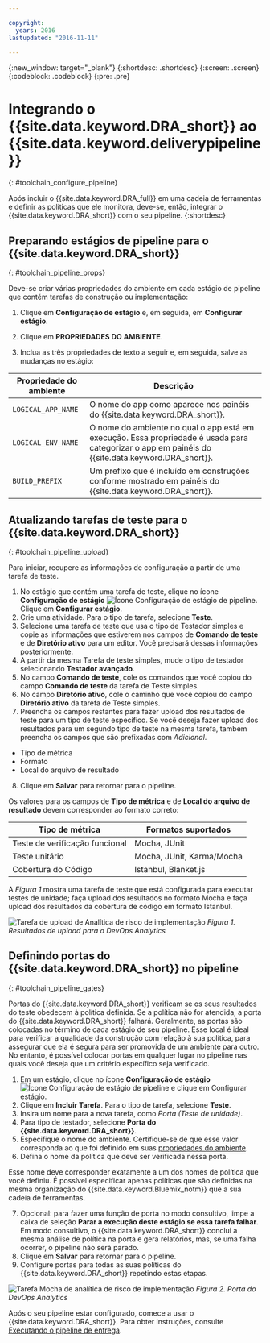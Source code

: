 ```yaml
---

copyright:
  years: 2016
lastupdated: "2016-11-11"

---
```


{:new_window: target="_blank"}
{:shortdesc: .shortdesc}
{:screen: .screen}
{:codeblock: .codeblock}
{:pre: .pre}

# Integrando o {{site.data.keyword.DRA_short}} ao {{site.data.keyword.deliverypipeline}}
{: #toolchain_configure_pipeline}

Após incluir o {{site.data.keyword.DRA_full}} em uma cadeia de ferramentas e definir as políticas que ele monitora, deve-se, então, integrar o {{site.data.keyword.DRA_short}} com o seu pipeline.
{:shortdesc}

<!--##Configuring the {{site.data.keyword.deliverypipeline}}

{: #toolchain_integration}
To use {{site.data.keyword.DRA_short}}, add it to any toolchain that uses the {{site.data.keyword.deliverypipeline}}.

1. In {{site.data.keyword.Bluemix_notm}}, on the **Toolchains** tab, open a toolchain.

2. On the toolchain's Overview page, click the add (+) button.

3. In the Tool Integrations section, select **{{site.data.keyword.DRA_short}}**.

4. Click **Create Integration**.

5. In your toolchain, click the {{site.data.keyword.deliverypipeline}} tile. You can configure {{site.data.keyword.DRA_short}} in any number of pipelines.-->

## Preparando estágios de pipeline para o {{site.data.keyword.DRA_short}}
{: #toolchain_pipeline_props}

Deve-se criar várias propriedades do ambiente em cada estágio de pipeline que contém tarefas de construção ou implementação:

1. Clique em **Configuração de estágio** e, em seguida, em **Configurar estágio**.

2. Clique em **PROPRIEDADES DO AMBIENTE**.

3. Inclua as três propriedades de texto a seguir e, em seguida, salve as mudanças no estágio:

<table><thead>
<tr>
<th>Propriedade do ambiente</th>
<th>Descrição</th>
</tr>
</thead><tbody>
<tr>
<td><code>LOGICAL_APP_NAME</code></td>
<td>O nome do app como aparece nos painéis do {{site.data.keyword.DRA_short}}. </td>
</tr>
<tr>
<td><code>LOGICAL_ENV_NAME</code></td>
<td>O nome do ambiente no qual o app está em execução. Essa propriedade é usada para categorizar o app em painéis do {{site.data.keyword.DRA_short}}.</td>
</tr>
<tr>
<td><code>BUILD_PREFIX</code></td>
<td>Um prefixo que é incluído em construções conforme mostrado em painéis do {{site.data.keyword.DRA_short}}.</td>
</tr>
</tbody></table>


## Atualizando tarefas de teste para o {{site.data.keyword.DRA_short}}
{: #toolchain_pipeline_upload}

Para iniciar, recupere as informações de configuração a partir de uma tarefa de teste.

1. No estágio que contém uma tarefa de teste, clique no ícone **Configuração de estágio**
![Ícone Configuração de estágio de pipeline](images/pipeline-stage-configuration-icon.png). Clique em **Configurar
estágio**.
2. Crie uma atividade. Para o tipo de tarefa, selecione **Teste**.
3. Selecione uma tarefa de teste que usa o tipo de Testador simples e copie as informações que estiverem nos campos de **Comando de teste**
e de **Diretório ativo** para um editor. Você precisará dessas informações posteriormente.
4. A partir da mesma Tarefa de teste simples, mude o tipo de testador selecionando **Testador avançado**.
5. No campo **Comando de teste**, cole os comandos que você copiou do campo **Comando de teste** da
tarefa de Teste simples.
6. No campo **Diretório ativo**, cole o caminho que você copiou do campo **Diretório ativo** da
tarefa de Teste simples.
7. Preencha os campos restantes para fazer upload dos resultados de teste para um tipo de teste específico. Se você deseja fazer upload dos resultados para um
segundo tipo de teste na mesma tarefa, também preencha os campos que são prefixadas com *Adicional*.

 * Tipo de métrica
 * Formato
 * Local do arquivo de resultado
8. Clique em **Salvar** para retornar para o pipeline.

Os valores para os campos de **Tipo de métrica** e de **Local do arquivo de resultado** devem corresponder ao formato
correto:

<table><thead>
<tr>
<th>Tipo de métrica</th>
<th>Formatos suportados</th>
</tr>
</thead><tbody>
<tr>
<td>Teste de verificação funcional</td>
<td>Mocha, JUnit</td>
</tr>
<tr>
<td>Teste unitário</td>
<td>Mocha, JUnit, Karma/Mocha</td>
</tr>
<tr>
<td>Cobertura do Código</td>
<td>Istanbul, Blanket.js</td>
</tr>
</tbody></table>

A *Figura 1* mostra uma tarefa de teste que está configurada para executar testes de unidade; faça upload dos resultados no formato Mocha e faça
upload dos resultados da cobertura de código em formato Istanbul.

![Tarefa de upload de Analítica de risco de implementação](images/DRA_upload_job.png)
*Figura 1. Resultados de upload para o DevOps Analytics*

## Definindo portas do {{site.data.keyword.DRA_short}} no pipeline
{: #toolchain_pipeline_gates}

Portas do {{site.data.keyword.DRA_short}} verificam se os seus resultados do teste obedecem à política definida. Se a política não for atendida, a porta
do {{site.data.keyword.DRA_short}} falhará. Geralmente, as portas são colocadas no término de cada estágio de seu pipeline. Esse local é ideal para verificar a qualidade da construção com relação à sua política, para assegurar
que ela é segura para ser promovida de um ambiente para outro. No entanto, é possível
colocar portas em qualquer lugar no pipeline nas quais você deseja que um critério específico seja verificado.

1. Em um estágio, clique no ícone **Configuração de estágio** ![Ícone Configuração
de estágio de pipeline](images/pipeline-stage-configuration-icon.png) e clique em Configurar estágio.
2. Clique em **Incluir Tarefa**. Para o tipo de tarefa, selecione **Teste**.
3. Insira um nome para a nova tarefa, como *Porta (Teste de unidade)*.
4. Para tipo de testador, selecione **Porta do {{site.data.keyword.DRA_short}}**.
5. Especifique o nome do ambiente. Certifique-se de que esse valor corresponda ao que foi definido em suas
[propriedades do ambiente](#toolchain_pipeline_props).
6. Defina o nome da política que deve ser verificada nessa porta.

 Esse nome deve corresponder exatamente a um dos nomes de política que você definiu. É possível especificar apenas políticas que são definidas na mesma
organização do {{site.data.keyword.Bluemix_notm}} que a sua cadeia de ferramentas.

7. Opcional: para fazer uma função de porta no modo consultivo, limpe a caixa de seleção **Parar a execução deste estágio se essa tarefa
falhar**. Em modo consultivo, o {{site.data.keyword.DRA_short}} conclui a mesma análise de política na porta e gera relatórios, mas, se uma falha
ocorrer, o pipeline não será parado.
8. Clique em **Salvar** para retornar para o pipeline.
9. Configure portas para todas as suas políticas do {{site.data.keyword.DRA_short}} repetindo estas etapas.

![Tarefa Mocha de analítica de risco de implementação](images/DRA_gate_job.png)
*Figura 2. Porta do DevOps Analytics*

Após o seu pipeline estar configurado, comece a usar o {{site.data.keyword.DRA_short}}. Para obter instruções, consulte
[Executando o pipeline de entrega](./pipeline_decision_reports.html#toolchain_reports).
